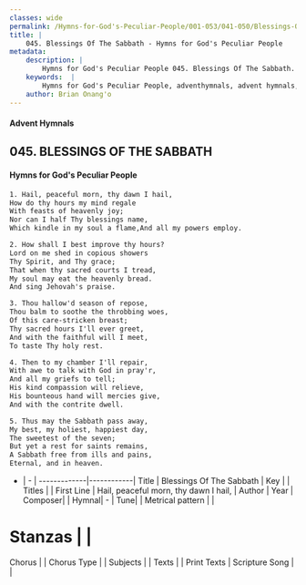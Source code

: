 ```yaml
---
classes: wide
permalink: /Hymns-for-God's-Peculiar-People/001-053/041-050/Blessings-Of-The-Sabbath/
title: |
    045. Blessings Of The Sabbath - Hymns for God's Peculiar People
metadata:
    description: |
        Hymns for God's Peculiar People 045. Blessings Of The Sabbath. Hail, peaceful morn, thy dawn I hail, How do thy hours my mind regale With feasts of heavenly joy; Nor can I half Thy blessings name, Which kindle in my soul a flame,And all my powers employ.  
    keywords:  |
        Hymns for God's Peculiar People, adventhymnals, advent hymnals, Blessings Of The Sabbath, Hail, peaceful morn, thy dawn I hail,. 
    author: Brian Onang'o
---
```

#### Advent Hymnals
## 045. BLESSINGS OF THE SABBATH
####  Hymns for God's Peculiar People
```txt
1. Hail, peaceful morn, thy dawn I hail,
How do thy hours my mind regale
With feasts of heavenly joy;
Nor can I half Thy blessings name,
Which kindle in my soul a flame,And all my powers employ.

2. How shall I best improve thy hours?
Lord on me shed in copious showers
Thy Spirit, and Thy grace;
That when thy sacred courts I tread,
My soul may eat the heavenly bread.
And sing Jehovah's praise.

3. Thou hallow'd season of repose,
Thou balm to soothe the throbbing woes,
Of this care-stricken breast;
Thy sacred hours I'll ever greet,
And with the faithful will I meet,
To taste Thy holy rest.

4. Then to my chamber I'll repair,
With awe to talk with God in pray'r,
And all my griefs to tell;
His kind compassion will relieve,
His bounteous hand will mercies give,
And with the contrite dwell.

5. Thus may the Sabbath pass away,
My best, my holiest, happiest day,
The sweetest of the seven;
But yet a rest for saints remains,
A Sabbath free from ills and pains,
Eternal, and in heaven.


```
- |   -  |
-------------|------------|
Title | Blessings Of The Sabbath |
Key |  |
Titles |  |
First Line | Hail, peaceful morn, thy dawn I hail, |
Author | 
Year | 
Composer|  |
Hymnal|  - |
Tune|  |
Metrical pattern | |
# Stanzas |  |
Chorus |  |
Chorus Type |  |
Subjects |  |
Texts |  |
Print Texts | 
Scripture Song |  |
    
